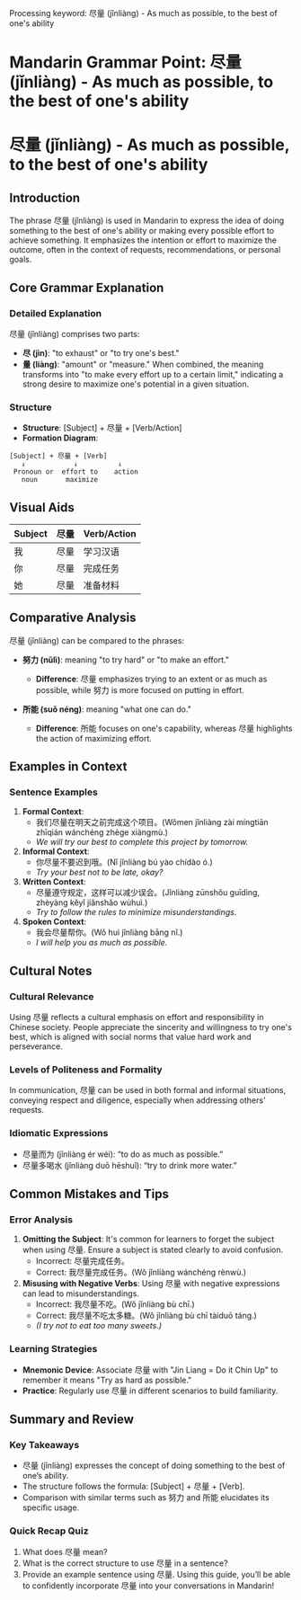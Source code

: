 Processing keyword: 尽量 (jǐnliàng) - As much as possible, to the best of one's ability
# Mandarin Grammar Point: 尽量 (jǐnliàng) - As much as possible, to the best of one's ability
# 尽量 (jǐnliàng) - As much as possible, to the best of one's ability
## Introduction
The phrase 尽量 (jǐnliàng) is used in Mandarin to express the idea of doing something to the best of one's ability or making every possible effort to achieve something. It emphasizes the intention or effort to maximize the outcome, often in the context of requests, recommendations, or personal goals.
## Core Grammar Explanation
### Detailed Explanation
尽量 (jǐnliàng) comprises two parts:
- **尽 (jìn)**: "to exhaust" or "to try one's best."
- **量 (liàng)**: "amount" or "measure."
When combined, the meaning transforms into "to make every effort up to a certain limit," indicating a strong desire to maximize one's potential in a given situation.
### Structure
- **Structure**: [Subject] + 尽量 + [Verb/Action] 
- **Formation Diagram**:
```
[Subject] + 尽量 + [Verb]
   ↓            ↓          ↓
 Pronoun or  effort to    action
   noun       maximize
```
## Visual Aids
| Subject  | 尽量       | Verb/Action   |
|----------|------------|---------------|
| 我       | 尽量      | 学习汉语       |
| 你       | 尽量      | 完成任务       |
| 她       | 尽量      | 准备材料       |
## Comparative Analysis
尽量 (jǐnliàng) can be compared to the phrases:
- **努力 (nǔlì)**: meaning "to try hard" or "to make an effort." 
  - **Difference**: 尽量 emphasizes trying to an extent or as much as possible, while 努力 is more focused on putting in effort.
  
- **所能 (suǒ néng)**: meaning "what one can do." 
  - **Difference**: 所能 focuses on one's capability, whereas 尽量 highlights the action of maximizing effort.
## Examples in Context
### Sentence Examples
1. **Formal Context**: 
   - 我们尽量在明天之前完成这个项目。(Wǒmen jǐnliàng zài míngtiān zhīqián wánchéng zhège xiàngmù.)
   - *We will try our best to complete this project by tomorrow.*
2. **Informal Context**: 
   - 你尽量不要迟到哦。(Nǐ jǐnliàng bú yào chídào ó.)
   - *Try your best not to be late, okay?*
3. **Written Context**: 
   - 尽量遵守规定，这样可以减少误会。(Jǐnliàng zūnshǒu guīdìng, zhèyàng kěyǐ jiǎnshǎo wùhuì.)
   - *Try to follow the rules to minimize misunderstandings.*
4. **Spoken Context**: 
   - 我会尽量帮你。(Wǒ huì jǐnliàng bāng nǐ.)
   - *I will help you as much as possible.*
## Cultural Notes
### Cultural Relevance
Using 尽量 reflects a cultural emphasis on effort and responsibility in Chinese society. People appreciate the sincerity and willingness to try one's best, which is aligned with social norms that value hard work and perseverance.
### Levels of Politeness and Formality
In communication, 尽量 can be used in both formal and informal situations, conveying respect and diligence, especially when addressing others' requests.
### Idiomatic Expressions
- 尽量而为 (jǐnliàng ér wéi): “to do as much as possible.”
- 尽量多喝水 (jǐnliàng duō hēshuǐ): “try to drink more water.”
## Common Mistakes and Tips
### Error Analysis
1. **Omitting the Subject**: It's common for learners to forget the subject when using 尽量. Ensure a subject is stated clearly to avoid confusion.
   - Incorrect: 尽量完成任务。
   - Correct: 我尽量完成任务。(Wǒ jǐnliàng wánchéng rènwù.)
2. **Misusing with Negative Verbs**: Using 尽量 with negative expressions can lead to misunderstandings.
   - Incorrect: 我尽量不吃。(Wǒ jǐnliàng bù chī.)
   - Correct: 我尽量不吃太多糖。(Wǒ jǐnliàng bù chī tàiduō táng.)
   - *(I try not to eat too many sweets.)*
### Learning Strategies
- **Mnemonic Device**: Associate 尽量 with "Jin Liang = Do it Chin Up" to remember it means "Try as hard as possible."
- **Practice**: Regularly use 尽量 in different scenarios to build familiarity.
## Summary and Review
### Key Takeaways
- 尽量 (jǐnliàng) expresses the concept of doing something to the best of one’s ability.
- The structure follows the formula: [Subject] + 尽量 + [Verb].
- Comparison with similar terms such as 努力 and 所能 elucidates its specific usage.
### Quick Recap Quiz
1. What does 尽量 mean?
2. What is the correct structure to use 尽量 in a sentence?
3. Provide an example sentence using 尽量. 
Using this guide, you’ll be able to confidently incorporate 尽量 into your conversations in Mandarin!
